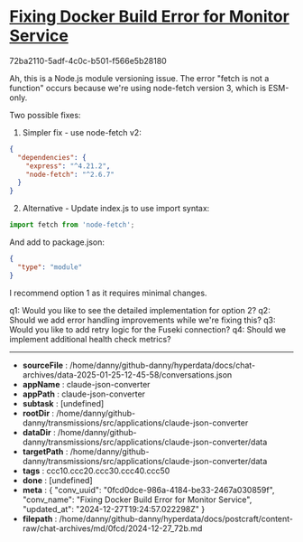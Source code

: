 # [Fixing Docker Build Error for Monitor Service](https://claude.ai/chat/0fcd0dce-986a-4184-be33-2467a030859f)

72ba2110-5adf-4c0c-b501-f566e5b28180

 Ah, this is a Node.js module versioning issue. The error "fetch is not a function" occurs because we're using node-fetch version 3, which is ESM-only.

Two possible fixes:

1. Simpler fix - use node-fetch v2:
```json
{
  "dependencies": {
    "express": "^4.21.2",
    "node-fetch": "^2.6.7"
  }
}
```

2. Alternative - Update index.js to use import syntax:
```javascript
import fetch from 'node-fetch';
```
And add to package.json:
```json
{
  "type": "module"
}
```

I recommend option 1 as it requires minimal changes.

q1: Would you like to see the detailed implementation for option 2?
q2: Should we add error handling improvements while we're fixing this?
q3: Would you like to add retry logic for the Fuseki connection?
q4: Should we implement additional health check metrics?

---

* **sourceFile** : /home/danny/github-danny/hyperdata/docs/chat-archives/data-2025-01-25-12-45-58/conversations.json
* **appName** : claude-json-converter
* **appPath** : claude-json-converter
* **subtask** : [undefined]
* **rootDir** : /home/danny/github-danny/transmissions/src/applications/claude-json-converter
* **dataDir** : /home/danny/github-danny/transmissions/src/applications/claude-json-converter/data
* **targetPath** : /home/danny/github-danny/transmissions/src/applications/claude-json-converter/data
* **tags** : ccc10.ccc20.ccc30.ccc40.ccc50
* **done** : [undefined]
* **meta** : {
  "conv_uuid": "0fcd0dce-986a-4184-be33-2467a030859f",
  "conv_name": "Fixing Docker Build Error for Monitor Service",
  "updated_at": "2024-12-27T19:24:57.022298Z"
}
* **filepath** : /home/danny/github-danny/hyperdata/docs/postcraft/content-raw/chat-archives/md/0fcd/2024-12-27_72b.md